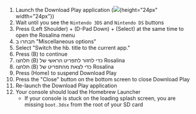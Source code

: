 1. Launch the Download Play application (![](/images/download-play-icon.png){height="24px" width="24px"})
2. Wait until you see the `Nintendo 3DS` and `Nintendo DS` buttons
3. Press (Left Shoulder) + (D-Pad Down) + (Select) at the same time to open the Rosalina menu
4. תבחרו ב "Miscellaneous options"
5. Select "Switch the hb. title to the current app."
6. Press (B) to continue
7. תלחצו (B) כדי לחזור לתפריט הראשי של Rosalina
8. תלחצו (B) כדי לצאת מהתפריט של Rosalina
9. Press (Home) to suspend Download Play
10. Press the "Close" button on the bottom screen to close Download Play
11. Re-launch the Download Play application
12. Your console should load the Homebrew Launcher
    - If your console is stuck on the loading splash screen, you are missing `boot.3dsx` from the root of your SD card
